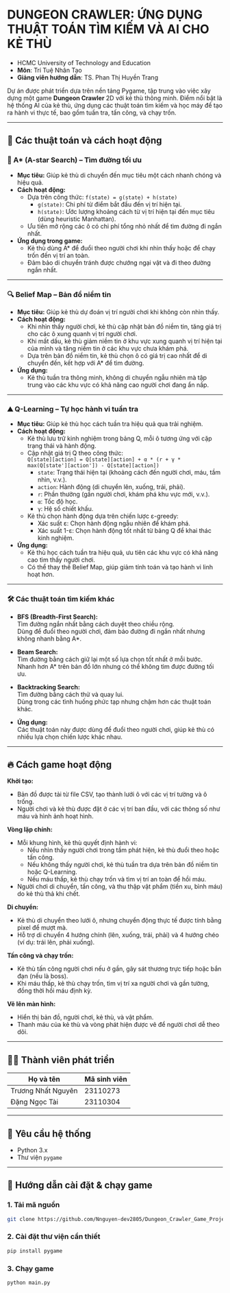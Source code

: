 # DUNGEON CRAWLER: ỨNG DỤNG THUẬT TOÁN TÌM KIẾM VÀ AI CHO KẺ THÙ

- HCMC University of Technology and Education  
- **Môn**: Trí Tuệ Nhân Tạo  
- **Giảng viên hướng dẫn**: TS. Phan Thị Huyền Trang  

Dự án được phát triển dựa trên nền tảng Pygame, tập trung vào việc xây dựng một game **Dungeon Crawler** 2D với kẻ thù thông minh. Điểm nổi bật là hệ thống AI của kẻ thù, ứng dụng các thuật toán tìm kiếm và học máy để tạo ra hành vi thực tế, bao gồm tuần tra, tấn công, và chạy trốn.

---

## 🧠 Các thuật toán và cách hoạt động

### 🌟 A* (A-star Search) – Tìm đường tối ưu

- **Mục tiêu:** Giúp kẻ thù di chuyển đến mục tiêu một cách nhanh chóng và hiệu quả.
- **Cách hoạt động:**  
  - Dựa trên công thức:  `f(state) = g(state) + h(state)`
    - `g(state)`: Chi phí từ điểm bắt đầu đến vị trí hiện tại.
    - `h(state)`: Ước lượng khoảng cách từ vị trí hiện tại đến mục tiêu (dùng heuristic Manhattan).
  - Ưu tiên mở rộng các ô có chi phí tổng nhỏ nhất để tìm đường đi ngắn nhất.
- **Ứng dụng trong game:**  
  - Kẻ thù dùng A* để đuổi theo người chơi khi nhìn thấy hoặc để chạy trốn đến vị trí an toàn.
  - Đảm bảo di chuyển tránh được chướng ngại vật và đi theo đường ngắn nhất.

---

### 🔍 Belief Map – Bản đồ niềm tin

- **Mục tiêu:** Giúp kẻ thù dự đoán vị trí người chơi khi không còn nhìn thấy.
- **Cách hoạt động:**  
  - Khi nhìn thấy người chơi, kẻ thù cập nhật bản đồ niềm tin, tăng giá trị cho các ô xung quanh vị trí người chơi.
  - Khi mất dấu, kẻ thù giảm niềm tin ở khu vực xung quanh vị trí hiện tại của mình và tăng niềm tin ở các khu vực chưa khám phá.
  - Dựa trên bản đồ niềm tin, kẻ thù chọn ô có giá trị cao nhất để di chuyển đến, kết hợp với A* để tìm đường.
- **Ứng dụng:**  
  - Kẻ thù tuần tra thông minh, không di chuyển ngẫu nhiên mà tập trung vào các khu vực có khả năng cao người chơi đang ẩn nấp.

---

### ⛰️ Q-Learning – Tự học hành vi tuần tra

- **Mục tiêu:** Giúp kẻ thù học cách tuần tra hiệu quả qua trải nghiệm.
- **Cách hoạt động:**  
  - Kẻ thù lưu trữ kinh nghiệm trong bảng Q, mỗi ô tương ứng với cặp trạng thái và hành động.
  - Cập nhật giá trị Q theo công thức:  
    `Q[state][action] = Q[state][action] + α * (r + γ * max(Q[state'][action']) - Q[state][action])`
    - `state`: Trạng thái hiện tại (khoảng cách đến người chơi, máu, tầm nhìn, v.v.).
    - `action`: Hành động (di chuyển lên, xuống, trái, phải).
    - `r`: Phần thưởng (gần người chơi, khám phá khu vực mới, v.v.).
    - `α`: Tốc độ học.
    - `γ`: Hệ số chiết khấu.
  - Kẻ thù chọn hành động dựa trên chiến lược ε-greedy:
    - Xác suất ε: Chọn hành động ngẫu nhiên để khám phá.
    - Xác suất 1-ε: Chọn hành động tốt nhất từ bảng Q để khai thác kinh nghiệm.
- **Ứng dụng:**  
  - Kẻ thù học cách tuần tra hiệu quả, ưu tiên các khu vực có khả năng cao tìm thấy người chơi.
  - Có thể thay thế Belief Map, giúp giảm tính toán và tạo hành vi linh hoạt hơn.

---

### 🛠️ Các thuật toán tìm kiếm khác

- **BFS (Breadth-First Search):**  
  Tìm đường ngắn nhất bằng cách duyệt theo chiều rộng.  
  Dùng để đuổi theo người chơi, đảm bảo đường đi ngắn nhất nhưng không nhanh bằng A*.

- **Beam Search:**  
  Tìm đường bằng cách giữ lại một số lựa chọn tốt nhất ở mỗi bước.  
  Nhanh hơn A* trên bản đồ lớn nhưng có thể không tìm được đường tối ưu.

- **Backtracking Search:**  
  Tìm đường bằng cách thử và quay lui.  
  Dùng trong các tình huống phức tạp nhưng chậm hơn các thuật toán khác.

- **Ứng dụng:**  
  Các thuật toán này được dùng để đuổi theo người chơi, giúp kẻ thù có nhiều lựa chọn chiến lược khác nhau.

---

## 🔥 Cách game hoạt động

**Khởi tạo:**  
- Bản đồ được tải từ file CSV, tạo thành lưới ô với các vị trí tường và ô trống.
- Người chơi và kẻ thù được đặt ở các vị trí ban đầu, với các thông số như máu và hình ảnh hoạt hình.

**Vòng lặp chính:**  
- Mỗi khung hình, kẻ thù quyết định hành vi:
  - Nếu nhìn thấy người chơi trong tầm phát hiện, kẻ thù đuổi theo hoặc tấn công.
  - Nếu không thấy người chơi, kẻ thù tuần tra dựa trên bản đồ niềm tin hoặc Q-Learning.
  - Nếu máu thấp, kẻ thù chạy trốn và tìm vị trí an toàn để hồi máu.
- Người chơi di chuyển, tấn công, và thu thập vật phẩm (tiền xu, bình máu) do kẻ thù thả khi chết.

**Di chuyển:**  
- Kẻ thù di chuyển theo lưới ô, nhưng chuyển động thực tế được tính bằng pixel để mượt mà.
- Hỗ trợ di chuyển 4 hướng chính (lên, xuống, trái, phải) và 4 hướng chéo (ví dụ: trái lên, phải xuống).

**Tấn công và chạy trốn:**  
- Kẻ thù tấn công người chơi nếu ở gần, gây sát thương trực tiếp hoặc bắn đạn (nếu là boss).
- Khi máu thấp, kẻ thù chạy trốn, tìm vị trí xa người chơi và gần tường, đồng thời hồi máu định kỳ.

**Vẽ lên màn hình:**  
- Hiển thị bản đồ, người chơi, kẻ thù, và vật phẩm.
- Thanh máu của kẻ thù và vòng phát hiện được vẽ để người chơi dễ theo dõi.

---

## 👨‍💻 Thành viên phát triển

| Họ và tên        | Mã sinh viên  |
|------------------|---------------|
| Trương Nhất Nguyên | 23110273      |
| Đặng Ngọc Tài  | 23110304      |

---

## 🧰 Yêu cầu hệ thống

- Python 3.x  
- Thư viện `pygame`

---

## 🚀 Hướng dẫn cài đặt & chạy game

### 1. Tải mã nguồn
```bash
git clone https://github.com/Nnguyen-dev2805/Dungeon_Crawler_Game_Project_AI.git
```
### 2. Cài đặt thư viện cần thiết
```bash
pip install pygame
```
### 3. Chạy game
```bash
python main.py
```
